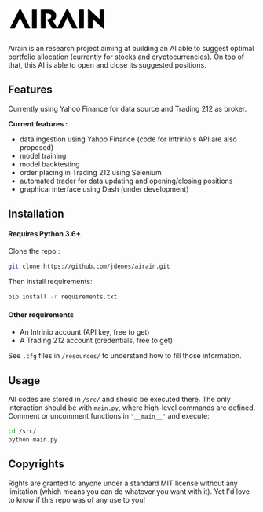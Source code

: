 <h1>
    <img src="./resources/airain.png" alt="AIRAIN" height="50px">
</h1>

Airain is an research project aiming at building an AI able to suggest optimal portfolio allocation (currently for stocks and cryptocurrencies).
On top of that, this AI is able to open and close its suggested positions.


## Features

Currently using Yahoo Finance for data source and Trading 212 as broker.

**Current features :**
- data ingestion using Yahoo Finance (code for Intrinio's API are also proposed)
- model training
- model backtesting
- order placing in Trading 212 using Selenium
- automated trader for data updating and opening/closing positions
- graphical interface using Dash (under development)


## Installation

#### Requires Python 3.6+.

Clone the repo : 
```bash
git clone https://github.com/jdenes/airain.git
```

Then install requirements:
```bash
pip install -r requirements.txt
```

#### Other requirements

- An Intrinio account (API key, free to get)
- A Trading 212 account (credentials, free to get)

See `.cfg` files in `/resources/` to understand how to fill those information.

## Usage

All codes are stored in `/src/` and should be executed there.
The only interaction should be with `main.py`, where high-level commands are defined.
Comment or uncomment functions in `"__main__"` and execute:
```bash
cd /src/
python main.py
```


## Copyrights

Rights are granted to anyone under a standard MIT license without any limitation (which means you can do whatever you want with it).
Yet I'd love to know if this repo was of any use to you!
